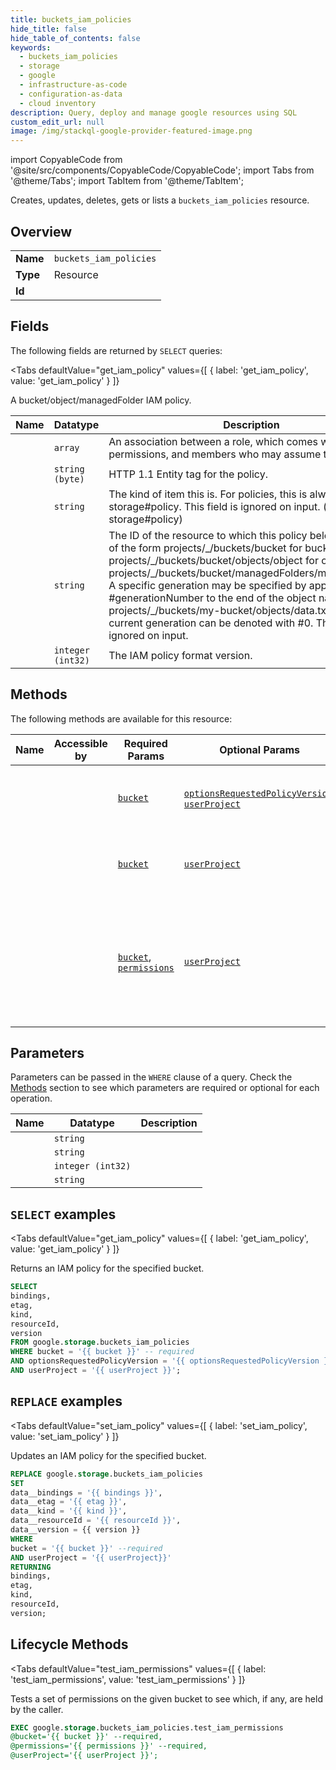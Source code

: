 ```yaml
--- 
title: buckets_iam_policies
hide_title: false
hide_table_of_contents: false
keywords:
  - buckets_iam_policies
  - storage
  - google
  - infrastructure-as-code
  - configuration-as-data
  - cloud inventory
description: Query, deploy and manage google resources using SQL
custom_edit_url: null
image: /img/stackql-google-provider-featured-image.png
---
```


import CopyableCode from '@site/src/components/CopyableCode/CopyableCode';
import Tabs from '@theme/Tabs';
import TabItem from '@theme/TabItem';

Creates, updates, deletes, gets or lists a <code>buckets_iam_policies</code> resource.

## Overview
<table><tbody>
<tr><td><b>Name</b></td><td><code>buckets_iam_policies</code></td></tr>
<tr><td><b>Type</b></td><td>Resource</td></tr>
<tr><td><b>Id</b></td><td><CopyableCode code="google.storage.buckets_iam_policies" /></td></tr>
</tbody></table>

## Fields

The following fields are returned by `SELECT` queries:

<Tabs
    defaultValue="get_iam_policy"
    values={[
        { label: 'get_iam_policy', value: 'get_iam_policy' }
    ]}
>
<TabItem value="get_iam_policy">

A bucket/object/managedFolder IAM policy.

<table>
<thead>
    <tr>
    <th>Name</th>
    <th>Datatype</th>
    <th>Description</th>
    </tr>
</thead>
<tbody>
<tr>
    <td><CopyableCode code="bindings" /></td>
    <td><code>array</code></td>
    <td>An association between a role, which comes with a set of permissions, and members who may assume that role.</td>
</tr>
<tr>
    <td><CopyableCode code="etag" /></td>
    <td><code>string (byte)</code></td>
    <td>HTTP 1.1  Entity tag for the policy.</td>
</tr>
<tr>
    <td><CopyableCode code="kind" /></td>
    <td><code>string</code></td>
    <td>The kind of item this is. For policies, this is always storage#policy. This field is ignored on input. (default: storage#policy)</td>
</tr>
<tr>
    <td><CopyableCode code="resourceId" /></td>
    <td><code>string</code></td>
    <td>The ID of the resource to which this policy belongs. Will be of the form projects/_/buckets/bucket for buckets, projects/_/buckets/bucket/objects/object for objects, and projects/_/buckets/bucket/managedFolders/managedFolder. A specific generation may be specified by appending #generationNumber to the end of the object name, e.g. projects/_/buckets/my-bucket/objects/data.txt#17. The current generation can be denoted with #0. This field is ignored on input.</td>
</tr>
<tr>
    <td><CopyableCode code="version" /></td>
    <td><code>integer (int32)</code></td>
    <td>The IAM policy format version.</td>
</tr>
</tbody>
</table>
</TabItem>
</Tabs>

## Methods

The following methods are available for this resource:

<table>
<thead>
    <tr>
    <th>Name</th>
    <th>Accessible by</th>
    <th>Required Params</th>
    <th>Optional Params</th>
    <th>Description</th>
    </tr>
</thead>
<tbody>
<tr>
    <td><a href="#get_iam_policy"><CopyableCode code="get_iam_policy" /></a></td>
    <td><CopyableCode code="select" /></td>
    <td><a href="#parameter-bucket"><code>bucket</code></a></td>
    <td><a href="#parameter-optionsRequestedPolicyVersion"><code>optionsRequestedPolicyVersion</code></a>, <a href="#parameter-userProject"><code>userProject</code></a></td>
    <td>Returns an IAM policy for the specified bucket.</td>
</tr>
<tr>
    <td><a href="#set_iam_policy"><CopyableCode code="set_iam_policy" /></a></td>
    <td><CopyableCode code="replace" /></td>
    <td><a href="#parameter-bucket"><code>bucket</code></a></td>
    <td><a href="#parameter-userProject"><code>userProject</code></a></td>
    <td>Updates an IAM policy for the specified bucket.</td>
</tr>
<tr>
    <td><a href="#test_iam_permissions"><CopyableCode code="test_iam_permissions" /></a></td>
    <td><CopyableCode code="exec" /></td>
    <td><a href="#parameter-bucket"><code>bucket</code></a>, <a href="#parameter-permissions"><code>permissions</code></a></td>
    <td><a href="#parameter-userProject"><code>userProject</code></a></td>
    <td>Tests a set of permissions on the given bucket to see which, if any, are held by the caller.</td>
</tr>
</tbody>
</table>

## Parameters

Parameters can be passed in the `WHERE` clause of a query. Check the [Methods](#methods) section to see which parameters are required or optional for each operation.

<table>
<thead>
    <tr>
    <th>Name</th>
    <th>Datatype</th>
    <th>Description</th>
    </tr>
</thead>
<tbody>
<tr id="parameter-bucket">
    <td><CopyableCode code="bucket" /></td>
    <td><code>string</code></td>
    <td></td>
</tr>
<tr id="parameter-permissions">
    <td><CopyableCode code="permissions" /></td>
    <td><code>string</code></td>
    <td></td>
</tr>
<tr id="parameter-optionsRequestedPolicyVersion">
    <td><CopyableCode code="optionsRequestedPolicyVersion" /></td>
    <td><code>integer (int32)</code></td>
    <td></td>
</tr>
<tr id="parameter-userProject">
    <td><CopyableCode code="userProject" /></td>
    <td><code>string</code></td>
    <td></td>
</tr>
</tbody>
</table>

## `SELECT` examples

<Tabs
    defaultValue="get_iam_policy"
    values={[
        { label: 'get_iam_policy', value: 'get_iam_policy' }
    ]}
>
<TabItem value="get_iam_policy">

Returns an IAM policy for the specified bucket.

```sql
SELECT
bindings,
etag,
kind,
resourceId,
version
FROM google.storage.buckets_iam_policies
WHERE bucket = '{{ bucket }}' -- required
AND optionsRequestedPolicyVersion = '{{ optionsRequestedPolicyVersion }}'
AND userProject = '{{ userProject }}';
```
</TabItem>
</Tabs>


## `REPLACE` examples

<Tabs
    defaultValue="set_iam_policy"
    values={[
        { label: 'set_iam_policy', value: 'set_iam_policy' }
    ]}
>
<TabItem value="set_iam_policy">

Updates an IAM policy for the specified bucket.

```sql
REPLACE google.storage.buckets_iam_policies
SET 
data__bindings = '{{ bindings }}',
data__etag = '{{ etag }}',
data__kind = '{{ kind }}',
data__resourceId = '{{ resourceId }}',
data__version = {{ version }}
WHERE 
bucket = '{{ bucket }}' --required
AND userProject = '{{ userProject}}'
RETURNING
bindings,
etag,
kind,
resourceId,
version;
```
</TabItem>
</Tabs>


## Lifecycle Methods

<Tabs
    defaultValue="test_iam_permissions"
    values={[
        { label: 'test_iam_permissions', value: 'test_iam_permissions' }
    ]}
>
<TabItem value="test_iam_permissions">

Tests a set of permissions on the given bucket to see which, if any, are held by the caller.

```sql
EXEC google.storage.buckets_iam_policies.test_iam_permissions 
@bucket='{{ bucket }}' --required, 
@permissions='{{ permissions }}' --required, 
@userProject='{{ userProject }}';
```
</TabItem>
</Tabs>

